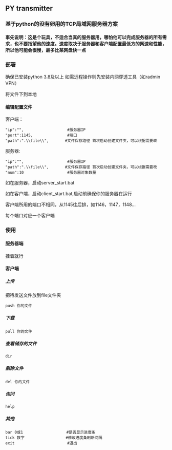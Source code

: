 ## PY transmitter

### 基于python的~~没有卵用的~~TCP局域网服务器方案

#### 事先说明：这是个玩具，不适合当真的服务器用，哪怕他可以完成服务器的所有需求，也不要指望他的速度。速度取决于服务器和客户端配置最低方的网速和性能，所以他可能会很慢，最多比某网盘快一点

### 部署

确保已安装python 3.8及以上
如需远程操作则先安装内网穿透工具（如radmin VPN）

将文件下到本地

#### 编辑配置文件

客户端：
```
"ip":"",                   #服务器IP
"port":1145,               #端口
"path":".\\file\\",       #文件保存路径 首次启动创建文件夹，可以根据需要改
```
服务器:

```
"ip":"",                   #服务器IP
"path":".\\file\\",       #文件保存路径 首次启动创建文件夹，可以根据需要改
"num":10                   #服务器对象数量
```
如在服务器，启动server_start.bat

如在客户端，启动client_start.bat,启动前确保你的服务器在运行

客户端所用的端口不相同，从1145往后排，如1146，1147，1148...

每个端口对应一个客户端

### 使用
#### 服务器端
挂着就行

#### 客户端
##### 上传

把待发送文件放到file文件夹

```
push 你的文件
```

##### 下载

```
pull 你的文件
```
##### 查看储存的文件

```
dir
```
##### 删除文件


```
del 你的文件
```

##### 询问

```
help
```

##### 其他

```
bar 0或1                   #是否显示进度条
tick 数字                  #修改进度条刷新间隔
exit                       #退出
```
